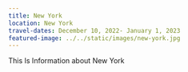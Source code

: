 ```yaml
---
title: New York
location: New York
travel-dates: December 10, 2022- January 1, 2023
featured-image: ../../static/images/new-york.jpg
---
```

T﻿his Is Information about New York